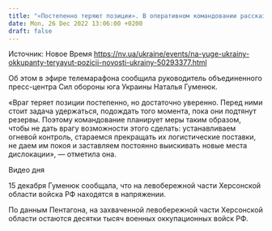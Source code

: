 ```yaml
---
title: "«Постепенно теряют позиции». В оперативном командовании рассказали, как не дают покоя оккупантам на юге Украины"
date: Mon, 26 Dec 2022 13:06:00 +0200
draft: false
---
```

Источник: Новое Время https://nv.ua/ukraine/events/na-yuge-ukrainy-okkupanty-teryayut-pozicii-novosti-ukrainy-50293377.html


 Об этом в эфире телемарафона сообщила руководитель объединенного пресс-центра Сил обороны юга Украины Наталья Гуменюк.

«Враг теряет позиции постепенно, но достаточно уверенно. Перед ними стоит задача удержаться, подождать того момента, пока они подтянут резервы. Поэтому командование планирует меры таким образом, чтобы не дать врагу возможности этого сделать: устанавливаем огневой контроль, стараемся прекращать их логистические поставки, не даем им покоя и заставляем постоянно выискивать новые места дислокации», — отметила она.

 Видео дня   

15 декабря Гуменюк сообщала, что на левобережной части Херсонской области войска РФ находятся в напряжении.

По данным Пентагона, на захваченной левобережной части Херсонской области остаются десятки тысяч военных оккупационных войск РФ.
